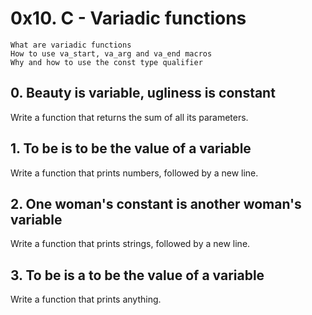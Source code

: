 # 0x10. C - Variadic functions
    What are variadic functions
    How to use va_start, va_arg and va_end macros
    Why and how to use the const type qualifier

## 0. Beauty is variable, ugliness is constant
Write a function that returns the sum of all its parameters.

## 1. To be is to be the value of a variable
Write a function that prints numbers, followed by a new line.

## 2. One woman's constant is another woman's variable
Write a function that prints strings, followed by a new line.

## 3. To be is a to be the value of a variable
Write a function that prints anything.
